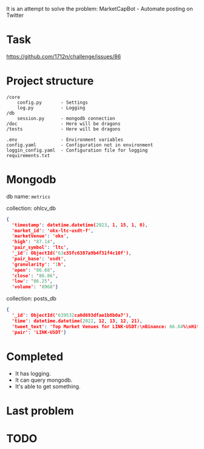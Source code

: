 It is an attempt to solve the problem: 
MarketCapBot - Automate posting on Twitter

# Task

https://github.com/1712n/challenge/issues/86

# Project structure
```
/core
    config.py       - Settings 
    log.py          - Logging
/db                 
    session.py      - mongodb connection
/doc                - Here will be dragons
/tests              - Here will be dragons

.env                - Environment variables
config.yaml         - Configuration not in environment
loggin_config.yaml  - Configuration file for logging
requirements.txt 
```

# Mongodb

db name: `metrics`

collection: ohlcv_db
```json
{
  'timestamp': datetime.datetime(2023, 1, 15, 1, 0), 
  'market_id': 'okx-ltc-usdt-f', 
  'marketVenue': 'okx', 
  'high': '87.14', 
  'pair_symbol': 'ltc', 
  '_id': ObjectId('63c35fc6387a9b4f31f4c10f'), 
  'pair_base': 'usdt', 
  'granularity': '1h', 
  'open': '86.68', 
  'close': '86.86', 
  'low': '86.25', 
  'volume': '8968'}
```

collection: posts_db
```json
{
  '_id': ObjectId('639532ca0d693dfae1b8b0a7'), 
  'time': datetime.datetime(2022, 12, 13, 12, 21), 
  'tweet_text': 'Top Market Venues for LINK-USDT:\nBinance: 66.64%\nHitbtc: 11.25%\nOkx: 9.6%\nHuobi: 2.82%\nKucoin: 2.8%\nOthers: 6.89%', 
  'pair': 'LINK-USDT'}
```

# Completed

- It has logging.
- It can query mongodb.
- It's able to get something.

# Last problem

# TODO



